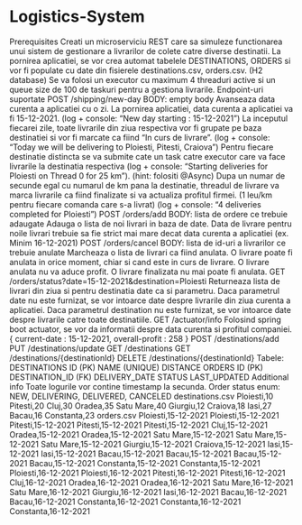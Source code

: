 # Logistics-System

Prerequisites
Creati un microserviciu REST care sa simuleze functionarea unui sistem de gestionare a
livrarilor de colete catre diverse destinatii.
La pornirea aplicatiei, se vor crea automat tabelele DESTINATIONS, ORDERS si vor fi populate
cu date din fisierele destinations.csv, orders.csv. (H2 database)
Se va folosi un executor cu maximum 4 threaduri active si un queue size de 100 de taskuri
pentru a gestiona livrarile.
Endpoint-uri suportate
POST /shipping/new-day
BODY: empty body
Avanseaza data curenta a aplicatiei cu o zi. La pornirea aplicatiei, data curenta a aplicatiei va fi
15-12-2021. (log + console: “New day starting : 15-12-2021”)
La inceputul fiecarei zile, toate livrarile din ziua respectiva vor fi grupate pe baza destinatiei si
vor fi marcate ca fiind “In curs de livrare”. (log + console: “Today we will be delivering to Ploiesti,
Pitesti, Craiova”)
Pentru fiecare destinatie distincta se va submite cate un task catre executor care va face
livrarile la destinatia respectiva (log + console: “Starting deliveries for Ploiesti on Thread 0 for 25
km”). (hint: folositi @Async)
Dupa un numar de secunde egal cu numarul de km pana la destinatie, threadul de livrare va
marca livrarile ca fiind finalizate si va actualiza profitul firmei. (1 leu/km pentru fiecare comanda
care s-a livrat) (log + console: “4 deliveries completed for Ploiesti”)
POST /orders/add
BODY: lista de ordere ce trebuie adaugate
Adauga o lista de noi livrari in baza de date. Data de livrare pentru noile livrari trebuie sa fie
strict mai mare decat data curenta a aplicatiei (ex. Minim 16-12-2021)
POST /orders/cancel
BODY: lista de id-uri a livrarilor ce trebuie anulate
Marcheaza o lista de livrari ca fiind anulata. O livrare poate fi anulata in orice moment, chiar si
cand este in curs de livrare. O livrare anulata nu va aduce profit. O livrare finalizata nu mai
poate fi anulata.
GET /orders/status?date=15-12-2021&destination=Ploiesti
Returneaza lista de livrari din ziua si pentru destinatia date ca si parametru.
Daca parametrul date nu este furnizat, se vor intoarce date despre livrarile din ziua curenta a
aplicatiei.
Daca parametrul destination nu este furnizat, se vor intoarce date despre livrarile catre toate
destinatiile.
GET /actuator/info
Folosind spring boot actuator, se vor da informatii despre data curenta si profitul companiei.
{
current-date : 15-12-2021,
overall-profit : 258
}
POST /destinations/add
PUT /destinations/update
GET /destinations
GET /destinations/{destinationId}
DELETE /destinations/{destinationId}
Tabele:
DESTINATIONS
ID (PK)
NAME (UNIQUE)
DISTANCE
ORDERS
ID (PK)
DESTINATION_ID (FK)
DELIVERY_DATE
STATUS
LAST_UPDATED
Additional info
Toate logurile vor contine timestamp la secunda.
Order status enum: NEW, DELIVERING, DELIVERED, CANCELED
destinations.csv
Ploiesti,10
Pitesti,20
Cluj,30
Oradea,35
Satu Mare,40
Giurgiu,12
Craiova,18
Iasi,27
Bacau,16
Constanta,23
orders.csv
Ploiesti,15-12-2021
Ploiesti,15-12-2021
Pitesti,15-12-2021
Pitesti,15-12-2021
Pitesti,15-12-2021
Cluj,15-12-2021
Oradea,15-12-2021
Oradea,15-12-2021
Satu Mare,15-12-2021
Satu Mare,15-12-2021
Satu Mare,15-12-2021
Giurgiu,15-12-2021
Craiova,15-12-2021
Iasi,15-12-2021
Iasi,15-12-2021
Bacau,15-12-2021
Bacau,15-12-2021
Bacau,15-12-2021
Bacau,15-12-2021
Constanta,15-12-2021
Constanta,15-12-2021
Ploiesti,16-12-2021
Ploiesti,16-12-2021
Pitesti,16-12-2021
Pitesti,16-12-2021
Cluj,16-12-2021
Oradea,16-12-2021
Oradea,16-12-2021
Satu Mare,16-12-2021
Satu Mare,16-12-2021
Giurgiu,16-12-2021
Iasi,16-12-2021
Bacau,16-12-2021
Bacau,16-12-2021
Constanta,16-12-2021
Constanta,16-12-2021
Constanta,16-12-2021
